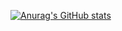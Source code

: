 [![Anurag's GitHub stats](https://github-readme-stats.vercel.app/api?username=Kindit87&theme=onedark)](https://github.com/anuraghazra/github-readme-stats)


